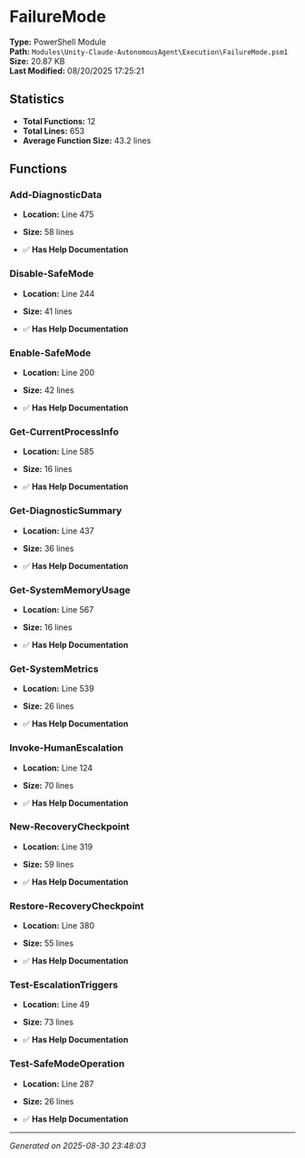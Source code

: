 # FailureMode

**Type:** PowerShell Module  
**Path:** `Modules\Unity-Claude-AutonomousAgent\Execution\FailureMode.psm1`  
**Size:** 20.87 KB  
**Last Modified:** 08/20/2025 17:25:21  

## Statistics

- **Total Functions:** 12
- **Total Lines:** 653
- **Average Function Size:** 43.2 lines

## Functions


### Add-DiagnosticData

- **Location:** Line 475
- **Size:** 58 lines

- ✅ **Has Help Documentation** 
### Disable-SafeMode

- **Location:** Line 244
- **Size:** 41 lines

- ✅ **Has Help Documentation** 
### Enable-SafeMode

- **Location:** Line 200
- **Size:** 42 lines

- ✅ **Has Help Documentation** 
### Get-CurrentProcessInfo

- **Location:** Line 585
- **Size:** 16 lines

- ✅ **Has Help Documentation** 
### Get-DiagnosticSummary

- **Location:** Line 437
- **Size:** 36 lines

- ✅ **Has Help Documentation** 
### Get-SystemMemoryUsage

- **Location:** Line 567
- **Size:** 16 lines

- ✅ **Has Help Documentation** 
### Get-SystemMetrics

- **Location:** Line 539
- **Size:** 26 lines

- ✅ **Has Help Documentation** 
### Invoke-HumanEscalation

- **Location:** Line 124
- **Size:** 70 lines

- ✅ **Has Help Documentation** 
### New-RecoveryCheckpoint

- **Location:** Line 319
- **Size:** 59 lines

- ✅ **Has Help Documentation** 
### Restore-RecoveryCheckpoint

- **Location:** Line 380
- **Size:** 55 lines

- ✅ **Has Help Documentation** 
### Test-EscalationTriggers

- **Location:** Line 49
- **Size:** 73 lines

- ✅ **Has Help Documentation** 
### Test-SafeModeOperation

- **Location:** Line 287
- **Size:** 26 lines

- ✅ **Has Help Documentation**

---
*Generated on 2025-08-30 23:48:03*

